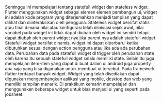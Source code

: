 Seminggu ini mempelajari tentang statefull widget dan stateless widget. 
Flutter menggunakan widget sebagai elemen elemen pembangun ui, widget ini adalah kode program yang diterjemahkan menjadi tampilan yang dapat dilihat dan diinteraksikan oleh pengguna.
Stateless widget bersifat statis atau final dimana nilai atau konfigurasi telah diinisiasi sejak awal, nilai variabel pada widget ini tidak dapat diubah oleh widget ini sendiri tetapi dapat diubah oleh parent widget nya jika parent nya adalah statefull widget.
Statefull widget bersifat dinamis, widget ini dapat diperbarui ketika dibutuhkan sesuai dengan action pengguna atau jika ada ada perubahan data. Perubahan data pada statefull widget di trigger oleh perubahan state oleh karena itu sebuah statefull widget selalu memiliki state.
Selain itu juga mempelajari item-item yang dapat di buat dalam ui android juga property apa saja yang bisa digunakan untuk membuat ui tersebut.
Pada framework flutter terdapat banyak widget. Widget yang telah disediakan dapat digunakan mengembangkan aplikasi yang mobile, desktop dan web yang memiliki tampilan menarik.
Di praktikum kemarin mempelajari dan menggunakan beberapa widget untuk bisa menjadi ui yang seperti pada jobsheet. 
